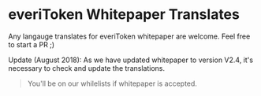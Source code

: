 # everiToken Whitepaper Translates
Any langauge translates for everiToken whitepaper are welcome. Feel free to start a PR ;)

Update (August 2018): As we have updated whitepaper to version V2.4, it's necessary to check and update the translations.

> You'll be on our whilelists if whitepaper is accepted.
